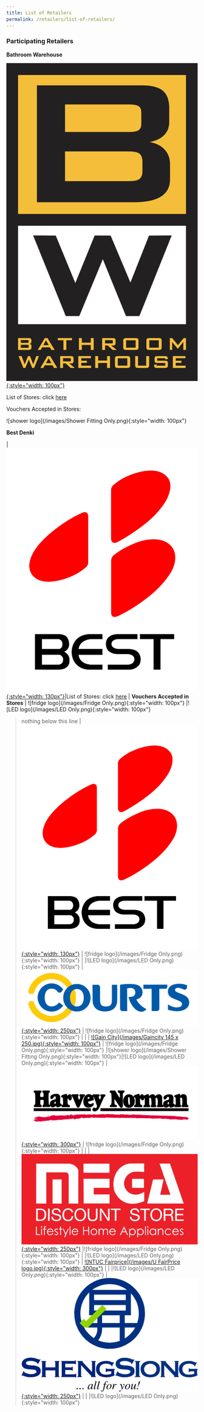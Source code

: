```yaml
---
title: List of Retailers
permalink: /retailers/list-of-retailers/
---
```


### Participating Retailers

**Bathroom Warehouse**

[![Bathroom Warehouse](/images/bathroomwarehouse-logo.png){:style="width: 100px"}](https://bathroomwarehouse.com.sg/contact/)

List of Stores: click [here](https://bathroomwarehouse.com.sg/contact/)


Vouchers Accepted in Stores:

![shower logo](/images/Shower Fitting Only.png){:style="width: 100px"}    




**Best Denki**

| [![Best Denki](/images/bestdenki.jpg){:style="width: 130px"}](https://www.bestdenki.com.sg/store-locator)|List of Stores: click [here](https://www.bestdenki.com.sg/store-locator)
| **Vouchers Accepted in Stores**  |  ![fridge logo](/images/Fridge Only.png){:style="width: 100px"} |![LED logo](/images/LED Only.png){:style="width: 100px"}  


> nothing below this line
| [![Best Denki](/images/bestdenki.jpg){:style="width: 130px"}](https://www.bestdenki.com.sg/store-locator) | ![fridge logo](/images/Fridge Only.png){:style="width: 100px"} | |![LED logo](/images/LED Only.png){:style="width: 100px"}
| [![Courts](/images/Courtslogo.png){:style="width: 250px"}](https://www.courts.com.sg/) | ![fridge logo](/images/Fridge Only.png){:style="width: 100px"} | | 
| [![Gain City](/images/Gaincity 145 x 250.jpg){:style="width: 100px"}](https://www.gaincity.com/customer-service/store-locations) | ![fridge logo](/images/Fridge Only.png){:style="width: 100px"} |![shower logo](/images/Shower Fitting Only.png){:style="width: 100px"}|![LED logo](/images/LED Only.png){:style="width: 100px"}
| [![Harvey Norman](/images/HN-Logo.png){:style="width: 300px"}](https://www.harveynorman.com.sg/store-finder.html) | ![fridge logo](/images/Fridge Only.png){:style="width: 100px"} | | 
| [![Mega Discount Store](/images/megadiscountstore.png){:style="width: 250px"}](https://megadiscountstore.com.sg/pages/contact-us) |![fridge logo](/images/Fridge Only.png){:style="width: 100px"} | |![LED logo](/images/LED Only.png){:style="width: 100px"}
| [![NTUC Fairprice](/images/U FairPrice logo.jpg){:style="width: 300px"}](https://www.fairprice.com.sg/store-locator) | | |![LED logo](/images/LED Only.png){:style="width: 100px"}
| [![Sheng Siong](/images/ShengSiongWT(Centre).jpg){:style="width: 250px"}](https://corporate.shengsiong.com.sg/store-locator/) | | |![LED logo](/images/LED Only.png){:style="width: 100px"}
